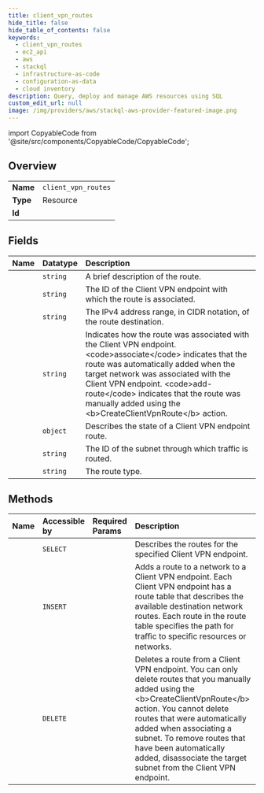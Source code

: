 ```yaml
---
title: client_vpn_routes
hide_title: false
hide_table_of_contents: false
keywords:
  - client_vpn_routes
  - ec2_api
  - aws    
  - stackql
  - infrastructure-as-code
  - configuration-as-data
  - cloud inventory
description: Query, deploy and manage AWS resources using SQL
custom_edit_url: null
image: /img/providers/aws/stackql-aws-provider-featured-image.png
---
```


import CopyableCode from '@site/src/components/CopyableCode/CopyableCode';




## Overview
<table><tbody>
<tr><td><b>Name</b></td><td><code>client_vpn_routes</code></td></tr>
<tr><td><b>Type</b></td><td>Resource</td></tr>
<tr><td><b>Id</b></td><td><CopyableCode code="aws.ec2_api.client_vpn_routes" /></td></tr>
</tbody></table>

## Fields
| Name | Datatype | Description |
|:-----|:---------|:------------|
| <CopyableCode code="description" /> | `string` | A brief description of the route. |
| <CopyableCode code="clientVpnEndpointId" /> | `string` | The ID of the Client VPN endpoint with which the route is associated. |
| <CopyableCode code="destinationCidr" /> | `string` | The IPv4 address range, in CIDR notation, of the route destination. |
| <CopyableCode code="origin" /> | `string` | Indicates how the route was associated with the Client VPN endpoint. &lt;code&gt;associate&lt;/code&gt; indicates that the route was automatically added when the target network was associated with the Client VPN endpoint. &lt;code&gt;add-route&lt;/code&gt; indicates that the route was manually added using the &lt;b&gt;CreateClientVpnRoute&lt;/b&gt; action. |
| <CopyableCode code="status" /> | `object` | Describes the state of a Client VPN endpoint route. |
| <CopyableCode code="targetSubnet" /> | `string` | The ID of the subnet through which traffic is routed. |
| <CopyableCode code="type" /> | `string` | The route type. |
## Methods
| Name | Accessible by | Required Params | Description |
|:-----|:--------------|:----------------|:------------|
| <CopyableCode code="client_vpn_routes_Describe" /> | `SELECT` | <CopyableCode code="ClientVpnEndpointId, region" /> | Describes the routes for the specified Client VPN endpoint. |
| <CopyableCode code="client_vpn_route_Create" /> | `INSERT` | <CopyableCode code="ClientVpnEndpointId, DestinationCidrBlock, TargetVpcSubnetId, region" /> | Adds a route to a network to a Client VPN endpoint. Each Client VPN endpoint has a route table that describes the available destination network routes. Each route in the route table specifies the path for traﬃc to speciﬁc resources or networks. |
| <CopyableCode code="client_vpn_route_Delete" /> | `DELETE` | <CopyableCode code="ClientVpnEndpointId, DestinationCidrBlock, region" /> | Deletes a route from a Client VPN endpoint. You can only delete routes that you manually added using the &lt;b&gt;CreateClientVpnRoute&lt;/b&gt; action. You cannot delete routes that were automatically added when associating a subnet. To remove routes that have been automatically added, disassociate the target subnet from the Client VPN endpoint. |

